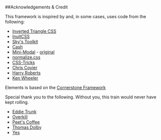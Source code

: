 ##Acknowledgements & Credit

This framework is inspired by and, in some cases, uses code from the following:

* [Inverted Triangle CSS](https://github.com/itcss)
* [InuitCSS](https://github.com/inuitcss)
* [Sky's Toolkit](https://github.com/sky-uk/toolkit)
* [Cash](https://github.com/kenwheeler/cash)
* [Mini-Modal](https://github.com/influxweb/minimodal) - [original](https://github.com/mdmoreau/minimodal)
* [normalize.css](https://github.com/necolas/normalize.css)
* [CSS-Tricks](https://css-tricks.com/)
* [Chris Coyier](https://twitter.com/chriscoyier)
* [Harry Roberts](https://csswizardry.com/)
* [Ken Wheeler](http://kenwheeler.github.io/)


Elements is based on the [Cornerstone Framework](https://github.com/CornerstoneFramework)

Special thank you to the following. Without you, this train would never have kept rolling.

* [Eddie Trunk](http://eddietrunk.com/)
* [Overkill](http://wreckingcrew.com/)
* [Peet's Coffee](https://www.peets.com/)
* [Thomas Dolby](http://www.thomasdolby.com/)
* [Yes](http://yesworld.com/)
